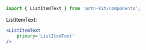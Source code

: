 ```jsx static
import { ListItemText } from 'artn-kit/components';
```

ListItemText:
```jsx
<ListItemText
    primary='ListItemText'
/>
```
